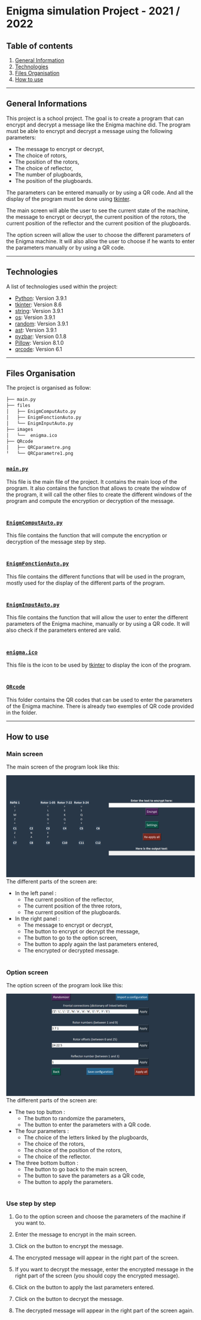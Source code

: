 # Enigma simulation Project - 2021 / 2022

## Table of contents
1. [General Information](#general-info)
2. [Technologies](#technologies)
3. [Files Organisation](#organisation)
4. [How to use](#how-to-use)

***
<a name="general-info"></a>
## General Informations

This project is a school project. The goal is to create a program that can encrypt and decrypt a message like the Enigma machine did. The program must be able to encrypt and decrypt a message using the following parameters:

- The message to encrypt or decrypt,
- The choice of rotors,
- The position of the rotors,
- The choice of reflector,
- The number of plugboards,
- The position of the plugboards.

The parameters can be entered manually or by using a QR code. And all the display of the program must be done using [tkinter](https://docs.python.org/3/library/tkinter.html).

The main screen will able the user to see the current state of the machine, the message to encrypt or decrypt, the current position of the rotors, the current position of the reflector and the current position of the plugboards.

The option screen will allow the user to choose the different parameters of the Enigma machine. It will also allow the user to choose if he wants to enter the parameters manually or by using a QR code.

***
<a name="technologies"></a>
## Technologies

A list of technologies used within the project:
* [Python](https://www.python.org/): Version 3.9.1
* [tkinter](https://docs.python.org/3/library/tkinter.html): Version 8.6
* [string](https://docs.python.org/3/library/string.html): Version 3.9.1
* [os](https://docs.python.org/3/library/os.html): Version 3.9.1
* [random](https://docs.python.org/3/library/random.html): Version 3.9.1
* [ast](https://docs.python.org/3/library/ast.html): Version 3.9.1
* [pyzbar](https://pypi.org/project/pyzbar/): Version 0.1.8
* [Pillow](https://pypi.org/project/Pillow/): Version 8.1.0
* [qrcode](https://pypi.org/project/qrcode/): Version 6.1

***
<a name="organisation"></a>
## Files Organisation

The project is organised as follow:
```
├── main.py
├── files
│   ├── EnigmComputAuto.py
│   ├── EnigmFonctionAuto.py
│   └── EnigmInputAuto.py
├── images
│   └──  enigma.ico
├── QRcode
│   ├── QRCparametre.png
╵   └── QRCparametre1.png
```

### [```main.py```](/main.py)
This file is the main file of the project. It contains the main loop of the program. It also contains the function that allows to create the window of the program, it will call the other files to create the different windows of the program and compute the encryption or decryption of the message.
#

### [```EnigmComputAuto.py```](/EnigmComputAuto.py)
This file contains the function that will compute the encryption or decryption of the message step by step.
#

### [```EnigmFonctionAuto.py```](/EnigmFonctionAuto.py)
This file contains the different functions that will be used in the program, mostly used for the display of the different parts of the program.
#

### [```EnigmInputAuto.py```](/EnigmInputAuto.py)
This file contains the function that will allow the user to enter the different parameters of the Enigma machine, manually or by using a QR code. It will also check if the parameters entered are valid.
#

### [```enigma.ico```](/enigma.ico)
This file is the icon to be used by [tkinter](https://docs.python.org/3/library/tkinter.html) to display the icon of the program.
#

### [```QRcode```](/QRcode/)
This folder contains the QR codes that can be used to enter the parameters of the Enigma machine. There is already two exemples of QR code provided in the folder.

***
<a name="how-to-use"></a>
## How to use

### Main screen
The main screen of the program look like this:

![Main Screen](images/main_screen.png)
The different parts of the screen are:

- In the left panel :
    - The current position of the reflector,
    - The current position of the three rotors,
    - The current position of the plugboards.
- In the right panel :
    - The message to encrypt or decrypt,
    - The button to encrypt or decrypt the message,
    - The button to go to the option screen,
    - The button to apply again the last parameters entered,
    - The encrypted or decrypted message.

#
### Option screen
The option screen of the program look like this:

![Option Screen](images/option_screen.png)
The different parts of the screen are:

- The two top button :
    - The button to randomize the parameters,
    - The button to enter the parameters with a QR code.
- The four parameters :
    - The choice of the letters linked by the plugboards,
    - The choice of the rotors,
    - The choice of the position of the rotors,
    - The choice of the reflector.
- The three bottom button :
    - The button to go back to the main screen,
    - The button to save the parameters as a QR code,
    - The button to apply the parameters.

#
### Use step by step

1. Go to the option screen and choose the parameters of the machine if you want to.

2. Enter the message to encrypt in the main screen.

3. Click on the button to encrypt the message.

4. The encrypted message will appear in the right part of the screen.

5. If you want to decrypt the message, enter the encrypted message in the right part of the screen (you should copy the encrypted message).

6. Click on the button to apply the last parameters entered.

7. Click on the button to decrypt the message.

8. The decrypted message will appear in the right part of the screen again.

